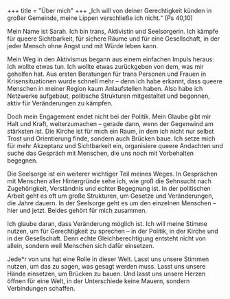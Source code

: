 +++
title = "Über mich"
+++
„Ich will von deiner Gerechtigkeit künden in großer Gemeinde, meine Lippen verschließe ich nicht.“ (Ps 40,10)

Mein Name ist Sarah. Ich bin trans, Aktivistin und Seelsorgerin. Ich kämpfe für queere Sichtbarkeit, für sichere Räume und für eine Gesellschaft, in der jeder Mensch ohne Angst und mit Würde leben kann.

Mein Weg in den Aktivismus begann aus einem einfachen Impuls heraus: Ich wollte etwas tun. Ich wollte etwas zurückgeben von dem, was mir geholfen hat. Aus ersten Beratungen für trans Personen und Frauen in Krisensituationen wurde schnell mehr – denn ich habe erkannt, dass queere Menschen in meiner Region kaum Anlaufstellen haben. Also habe ich Netzwerke aufgebaut, politische Strukturen mitgestaltet und begonnen, aktiv für Veränderungen zu kämpfen.

Doch mein Engagement endet nicht bei der Politik. Mein Glaube gibt mir Halt und Kraft, weiterzumachen – gerade dann, wenn der Gegenwind am stärksten ist. Die Kirche ist für mich ein Raum, in dem ich nicht nur selbst Trost und Orientierung finde, sondern auch Brücken baue. Ich setze mich für mehr Akzeptanz und Sichtbarkeit ein, organisiere queere Andachten und suche das Gespräch mit Menschen, die uns noch mit Vorbehalten begegnen.

Die Seelsorge ist ein weiterer wichtiger Teil meines Weges. In Gesprächen mit Menschen aller Hintergründe sehe ich, wie groß die Sehnsucht nach Zugehörigkeit, Verständnis und echter Begegnung ist. In der politischen Arbeit geht es oft um große Strukturen, um Gesetze und Veränderungen, die Jahre dauern. In der Seelsorge geht es um den einzelnen Menschen – hier und jetzt. Beides gehört für mich zusammen.

Ich glaube daran, dass Veränderung möglich ist. Ich will meine Stimme nutzen, um für Gerechtigkeit zu sprechen – in der Politik, in der Kirche und in der Gesellschaft. Denn echte Gleichberechtigung entsteht nicht von allein, sondern weil Menschen sich dafür einsetzen.

Jede*r von uns hat eine Rolle in dieser Welt. Lasst uns unsere Stimmen nutzen, um das zu sagen, was gesagt werden muss. Lasst uns unsere Hände einsetzen, um Brücken zu bauen. Und lasst uns unsere Herzen öffnen für eine Welt, in der Unterschiede keine Mauern, sondern Verbindungen schaffen.